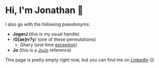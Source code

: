 # Hi, I'm Jonathan 👋

I also go with the following pseudonyms:
- **JogerJ** (this is my usual handle)
- /**G\[ae\]rr?y**/ (one of these permutations)
  - Ghery (one time [exception](images/coffee.jpg))
- **Jo** (this is a [JoJo](https://en.wikipedia.org/wiki/JoJo%27s_Bizarre_Adventure) reference)

This page is pretty empty right now, but you can find me on [LinkedIn](https://www.linkedin.com/in/jogerj/) 😉
